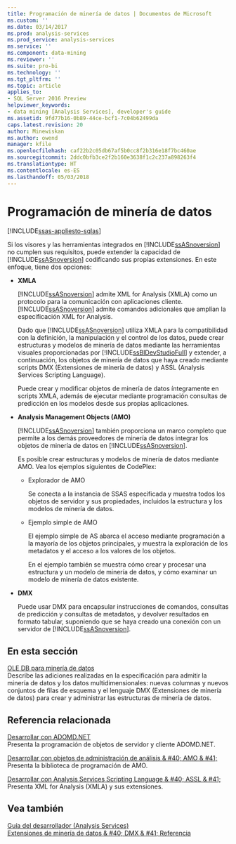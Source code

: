 ```yaml
---
title: Programación de minería de datos | Documentos de Microsoft
ms.custom: ''
ms.date: 03/14/2017
ms.prod: analysis-services
ms.prod_service: analysis-services
ms.service: ''
ms.component: data-mining
ms.reviewer: ''
ms.suite: pro-bi
ms.technology: ''
ms.tgt_pltfrm: ''
ms.topic: article
applies_to:
- SQL Server 2016 Preview
helpviewer_keywords:
- data mining [Analysis Services], developer's guide
ms.assetid: 9fd77b16-0b89-44ce-bcf1-7c04b62499da
caps.latest.revision: 20
author: Minewiskan
ms.author: owend
manager: kfile
ms.openlocfilehash: caf22b2c05db67af5b0cc8f2b316e18f7bc460ae
ms.sourcegitcommit: 2ddc0bfb3ce2f2b160e3638f1c2c237a898263f4
ms.translationtype: HT
ms.contentlocale: es-ES
ms.lasthandoff: 05/03/2018
---
```

# <a name="data-mining-programming"></a>Programación de minería de datos
[!INCLUDE[ssas-appliesto-sqlas](../includes/ssas-appliesto-sqlas.md)]

  Si los visores y las herramientas integrados en [!INCLUDE[ssASnoversion](../includes/ssasnoversion-md.md)] no cumplen sus requisitos, puede extender la capacidad de [!INCLUDE[ssASnoversion](../includes/ssasnoversion-md.md)] codificando sus propias extensiones. En este enfoque, tiene dos opciones:  
  
-   **XMLA**  
  
     [!INCLUDE[ssASnoversion](../includes/ssasnoversion-md.md)] admite XML for Analysis (XMLA) como un protocolo para la comunicación con aplicaciones cliente. [!INCLUDE[ssASnoversion](../includes/ssasnoversion-md.md)] admite comandos adicionales que amplían la especificación XML for Analysis.  
  
     Dado que [!INCLUDE[ssASnoversion](../includes/ssasnoversion-md.md)] utiliza XMLA para la compatibilidad con la definición, la manipulación y el control de los datos, puede crear estructuras y modelos de minería de datos mediante las herramientas visuales proporcionadas por [!INCLUDE[ssBIDevStudioFull](../includes/ssbidevstudiofull-md.md)] y extender, a continuación, los objetos de minería de datos que haya creado mediante scripts DMX (Extensiones de minería de datos) y ASSL (Analysis Services Scripting Language).  
  
     Puede crear y modificar objetos de minería de datos íntegramente en scripts XMLA, además de ejecutar mediante programación consultas de predicción en los modelos desde sus propias aplicaciones.  
  
-   **Analysis Management Objects (AMO)**  
  
     [!INCLUDE[ssASnoversion](../includes/ssasnoversion-md.md)] también proporciona un marco completo que permite a los demás proveedores de minería de datos integrar los objetos de minería de datos en [!INCLUDE[ssASnoversion](../includes/ssasnoversion-md.md)].  
  
     Es posible crear estructuras y modelos de minería de datos mediante AMO. Vea los ejemplos siguientes de CodePlex:  
  
    -   Explorador de AMO  
  
         Se conecta a la instancia de SSAS especificada y muestra todos los objetos de servidor y sus propiedades, incluidos la estructura y los modelos de minería de datos.  
  
    -   Ejemplo simple de AMO  
  
         El ejemplo simple de AS abarca el acceso mediante programación a la mayoría de los objetos principales, y muestra la exploración de los metadatos y el acceso a los valores de los objetos.  
  
         En el ejemplo también se muestra cómo crear y procesar una estructura y un modelo de minería de datos, y cómo examinar un modelo de minería de datos existente.  
  
-   **DMX**  
  
     Puede usar DMX para encapsular instrucciones de comandos, consultas de predicción y consultas de metadatos, y devolver resultados en formato tabular, suponiendo que se haya creado una conexión con un servidor de [!INCLUDE[ssASnoversion](../includes/ssasnoversion-md.md)].  
  
## <a name="in-this-section"></a>En esta sección  
 [OLE DB para minería de datos](../analysis-services/data-mining-programming-ole-db.md)  
 Describe las adiciones realizadas en la especificación para admitir la minería de datos y los datos multidimensionales: nuevas columnas y nuevos conjuntos de filas de esquema y el lenguaje DMX (Extensiones de minería de datos) para crear y administrar las estructuras de minería de datos.  
  
## <a name="related-reference"></a>Referencia relacionada  
 [Desarrollar con ADOMD.NET](../analysis-services/multidimensional-models/adomd-net/developing-with-adomd-net.md)  
 Presenta la programación de objetos de servidor y cliente ADOMD.NET.  
  
 [Desarrollar con objetos de administración de análisis & #40; AMO & #41;](../analysis-services/multidimensional-models/analysis-management-objects/developing-with-analysis-management-objects-amo.md)  
 Presenta la biblioteca de programación de AMO.  
  
 [Desarrollar con Analysis Services Scripting Language & #40; ASSL & #41;](../analysis-services/multidimensional-models/scripting-language-assl/developing-with-analysis-services-scripting-language-assl.md)  
 Presenta XML for Analysis (XMLA) y sus extensiones.  
  
## <a name="see-also"></a>Vea también  
 [Guía del desarrollador (Analysis Services)](../analysis-services/analysis-services-developer-documentation.md)   
 [Extensiones de minería de datos & #40; DMX & #41; Referencia](../dmx/data-mining-extensions-dmx-reference.md)  
  
  
